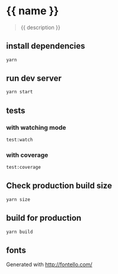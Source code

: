 # {{ name }}

> {{ description }}

## install dependencies
``` bash
yarn
```

## run dev server
``` bash
yarn start
```

## tests
### with watching mode
```bash
test:watch
```
### with coverage
```bash
test:coverage
```

## Check production build size
```bash
yarn size
```

## build for production
``` bash
yarn build
```

## fonts
Generated with http://fontello.com/